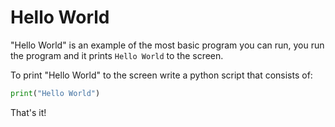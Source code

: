 # Hello World

"Hello World" is an example of the most basic program you can run, you run the program and it prints `Hello World` to the screen.

To print "Hello World" to the screen write a python script that consists of:

```python
print("Hello World")
```

That's it!